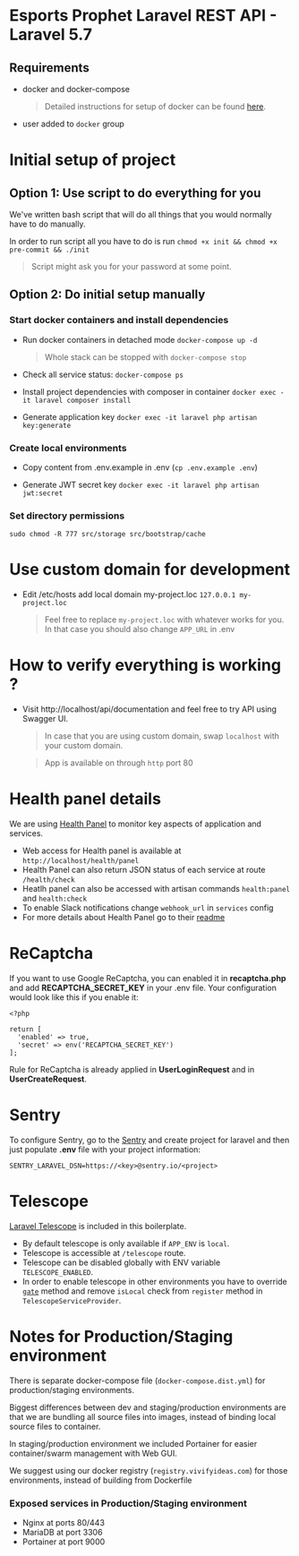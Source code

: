 # Esports Prophet Laravel REST API - Laravel 5.7 

## Requirements

- docker and docker-compose

  > Detailed instructions for setup of docker can be found [here](https://www.docker.com/community-edition).

- user added to `docker` group

# Initial setup of project

## Option 1: Use script to do everything for you

We've written bash script that will do all things that you would normally have to do manually.

In order to run script all you have to do is run `chmod +x init && chmod +x pre-commit && ./init`

> Script might ask you for your password at some point.

## Option 2: Do initial setup manually

### Start docker containers and install dependencies

- Run docker containers in detached mode
  `docker-compose up -d`

  > Whole stack can be stopped with `docker-compose stop`

- Check all service status:
  `docker-compose ps`

- Install project dependencies with composer in container
  `docker exec -it laravel composer install`

- Generate application key
  `docker exec -it laravel php artisan key:generate`

### Create local environments

- Copy content from .env.example in .env (`cp .env.example .env`)

- Generate JWT secret key
  `docker exec -it laravel php artisan jwt:secret`

### Set directory permissions

`sudo chmod -R 777 src/storage src/bootstrap/cache`

# Use custom domain for development

- Edit /etc/hosts add local domain my-project.loc
  `127.0.0.1 my-project.loc`
  > Feel free to replace `my-project.loc` with whatever works for you. In that case you should also change `APP_URL` in .env

# How to verify everything is working ?

- Visit http://localhost/api/documentation and feel free to try API using Swagger UI.

  > In case that you are using custom domain, swap `localhost` with your custom domain.

  > App is available on through `http` port 80

# Health panel details

We are using [Health Panel](https://github.com/antonioribeiro/health) to monitor key aspects of application and services.

- Web access for Health panel is available at `http://localhost/health/panel`
- Health Panel can also return JSON status of each service at route `/health/check`
- Heatlh panel can also be accessed with artisan commands `health:panel` and `health:check`
- To enable Slack notifications change `webhook_url` in `services` config
- For more details about Health Panel go to their [readme](https://github.com/antonioribeiro/health/blob/master/README.md)

# ReCaptcha

If you want to use Google ReCaptcha, you can enabled it in **recaptcha.php** and add **RECAPTCHA_SECRET_KEY** in your .env file. Your configuration would look like this if you enable it:
```
<?php

return [
  'enabled' => true,
  'secret' => env('RECAPTCHA_SECRET_KEY')
];
```
Rule for ReCaptcha is already applied in **UserLoginRequest** and in **UserCreateRequest**.

# Sentry

To configure Sentry, go to the [Sentry](https://sentry.io) and create project for laravel and then just populate **.env** file with your project information:

```
SENTRY_LARAVEL_DSN=https://<key>@sentry.io/<project>
```

# Telescope

[Laravel Telescope](https://laravel.com/docs/5.7/telescope) is included in this boilerplate.

- By default telescope is only available if `APP_ENV` is `local`.
- Telescope is accessible at `/telescope` route.
- Telescope can be disabled globally with ENV variable `TELESCOPE_ENABLED`.
- In order to enable telescope in other environments you have to override [`gate`](https://laravel.com/docs/5.7/telescope#dashboard-authorization) method and remove `isLocal` check from `register` method in `TelescopeServiceProvider`.


# Notes for Production/Staging environment

There is separate docker-compose file (`docker-compose.dist.yml`) for production/staging environments.

Biggest differences between dev and staging/production environments are that we are bundling all source files into images, instead of binding local source files to container.

In staging/production environment we included Portainer for easier container/swarm management with Web GUI.

We suggest using our docker registry (`registry.vivifyideas.com`) for those environments, instead of building from Dockerfile

### Exposed services in Production/Staging environment

- Nginx at ports 80/443
- MariaDB at port 3306
- Portainer at port 9000

